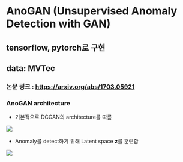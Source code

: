 # AnoGAN (Unsupervised Anomaly Detection with GAN)
## tensorflow, pytorch로 구현
## data: MVTec
### 논문 링크 : https://arxiv.org/abs/1703.05921
### AnoGAN architecture  
- 기본적으로 DCGAN의 architecture를 따름  

<img src = "https://camo.githubusercontent.com/91dbfe27569098e67b995921a112efed18c8efd1fd087cd83c51908c951e70b1/68747470733a2f2f6d626c6f677468756d622d7068696e662e707374617469632e6e65742f4d6a41784f5441354d4456664d6a51322f4d4441784e5459334e6a63334e6a4d774d546b312e4c507a5a735a39776e686e6b5658456f39515a597544484533365a675f384e71506a672d6761327773516b672e594773334d6946485837725a6a734441733275567567444b533970314262646b4b7848716c35447a584767672e504e472e696e74656c6c697a2f646367616e2e706e673f747970653d77383030">  

- Anomaly를 detect하기 위해 Latent space $\textbf{z}$를 훈련함  

<img src = "http://incredible.ai/assets/images/anogan.png">
